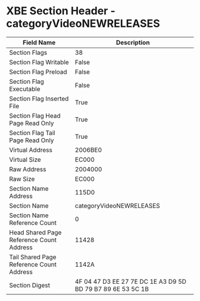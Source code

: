 # XBE Section Header - categoryVideoNEWRELEASES

| Field Name | Description |
|---|---|
| Section Flags | 38 |
| Section Flag Writable | False |
| Section Flag Preload | False |
| Section Flag Executable | False |
| Section Flag Inserted File | True |
| Section Flag Head Page Read Only | True |
| Section Flag Tail Page Read Only | True |
| Virtual Address | 2006BE0 |
| Virtual Size | EC000 |
| Raw Address | 2004000 |
| Raw Size | EC000 |
| Section Name Address | 115D0 |
| Section Name | categoryVideoNEWRELEASES |
| Section Name Reference Count | 0 |
| Head Shared Page Reference Count Address | 11428 |
| Tail Shared Page Reference Count Address | 1142A |
| Section Digest | 4F 04 47 D3 EE 27 7E DC 1E A3 D9 5D BD 79 B7 89 6E 53 5C 1B |
